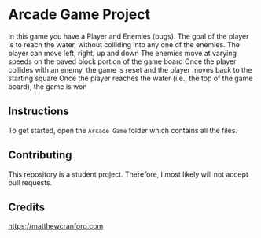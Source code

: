 # Arcade Game Project

In this game you have a Player and Enemies (bugs). The goal of the player is to reach the water, without colliding into any one of the enemies.
  The player can move left, right, up and down
  The enemies move at varying speeds on the paved block portion of the game board
  Once the player collides with an enemy, the game is reset and the player moves back to the starting square
  Once the player reaches the water (i.e., the top of the game board), the game is won

## Instructions

To get started, open the `Arcade Game` folder which contains all the files.

## Contributing

This repository is a student project. Therefore, I most likely will not accept pull requests.

## Credits

https://matthewcranford.com

